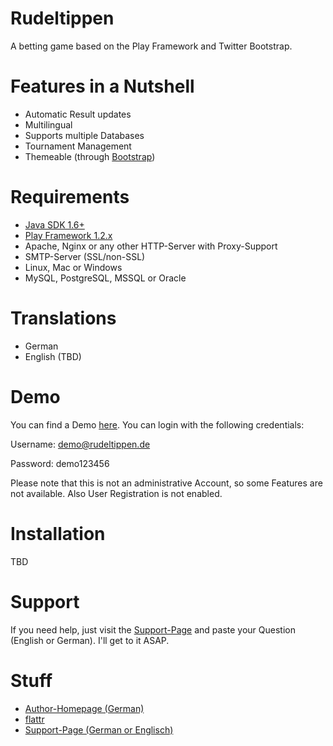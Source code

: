 Rudeltippen
===========

A betting game based on the Play Framework and Twitter Bootstrap.

Features in a Nutshell
===========
- Automatic Result updates
- Multilingual
- Supports multiple Databases
- Tournament Management
- Themeable (through [Bootstrap][7])

Requirements
===========

- [Java SDK 1.6+][1]
- [Play Framework 1.2.x][2]
- Apache, Nginx or any other HTTP-Server with Proxy-Support
- SMTP-Server (SSL/non-SSL)
- Linux, Mac or Windows
- MySQL, PostgreSQL, MSSQL or Oracle

Translations
===========

- German
- English (TBD)

Demo
===========
You can find a Demo [here][3]. You can login with the following credentials:


Username: demo@rudeltippen.de

Password: demo123456


Please note that this is not an administrative Account, so some Features are not available. Also User Registration is not enabled.

Installation
===========

TBD

Support
===========

If you need help, just visit the [Support-Page][6] and paste your Question (English or German). I'll get to it ASAP.

Stuff
===========

- [Author-Homepage (German)][4]
- [flattr][5]
- [Support-Page (German or Englisch)][6]

[1]: http://www.oracle.com/technetwork/java/javase/downloads/index.html
[2]: http://www.playframework.org/download
[3]: http://demo.rudeltippen.de
[4]: http://www.svenkubiak.de
[5]: http://www.flattr.com
[6]: http://dev.svenkubiak.de/rudeltippen
[7]: http://twitter.github.com/bootstrap/